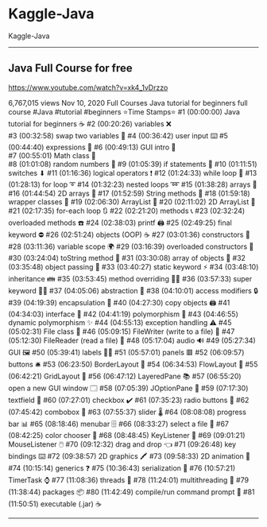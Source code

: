 # Kaggle-Java
Kaggle-Java

-----

## Java Full Course for free
https://www.youtube.com/watch?v=xk4_1vDrzzo

6,767,015 views  Nov 10, 2020  Full Courses
Java tutorial for beginners full course
#Java #tutorial #beginners
⭐️Time Stamps⭐️ 
#1   (00:00:00)  Java tutorial for beginners ☕
#2   (00:20:26)  variables ❌   
#3   (00:32:58)  swap two variables 💱
#4   (00:36:42)  user input ⌨️
#5   (00:44:40)  expressions 🧮
#6   (00:49:13)  GUI intro 🚩   
#7   (00:55:01)  Math class 📐   
#8   (01:01:08)  random numbers 🎲
#9   (01:05:39)  if statements 🚧
#10 (01:11:51)  switches ⬇
#11 (01:16:36)  logical operators ❗
#12 (01:24:33)  while loop 🔄
#13 (01:28:13)  for loop ➰
#14 (01:32:23)  nested loops ➿
#15 (01:38:28)  arrays 🚗
#16 (01:44:54)  2D arrays 🚚
#17 (01:52:59)  String methods 💬
#18 (01:59:18)  wrapper classes 🎁
#19 (02:06:30)  ArrayList 🧾
#20 (02:11:02)  2D ArrayList 📜
#21 (02:17:35)  for-each loop 🔃
#22 (02:21:20)  methods 📞
#23 (02:32:24)  overloaded methods ☎️
#24 (02:38:03)  printf 🖨️
#25 (02:49:25)  final keyword ⛔
#26 (02:51:24)  objects (OOP) ☕
#27 (03:01:36)  constructors 👷
#28 (03:11:36)  variable scope 🌍
#29 (03:16:39)  overloaded constructors 🍕
#30 (03:24:04)  toString method 🎉
#31 (03:30:08)  array of objects 🍱
#32 (03:35:48)  object passing 🏬
#33 (03:40:27)  static keyword ⚡
#34 (03:48:10)  inheritance 👪
#35 (03:53:45)  method overriding 🙅‍♂️
#36 (03:57:33)  super keyword 🦸‍♂️
#37 (04:05:06)  abstraction 👻
#38 (04:10:01)  access modifiers 🔒
#39 (04:19:39)  encapsulation 💊
#40 (04:27:30)  copy objects 🖨️
#41 (04:34:03)  interface 🦅
#42 (04:41:19)  polymorphism 🏁
#43 (04:46:55)  dynamic polymorphism ✨
#44 (04:55:13)  exception handling ⚠️
#45 (05:02:31)  File class 📁
#46 (05:09:15)  FileWriter (write to a file) 📝
#47 (05:12:30)  FileReader (read a file) 📖
#48 (05:17:04)  audio 🔊
#49 (05:27:34)  GUI 🖼️
#50 (05:39:41)  labels 👨‍💻
#51 (05:57:01)  panels 🟥
#52 (06:09:57)  buttons 🛎️
#53 (06:23:50)  BorderLayout 🧭
#54 (06:34:53)  FlowLayout 🌊
#55 (06:42:21)  GridLayout 🔳
#56 (06:47:12)  LayeredPane 📚
#57 (06:55:20)  open a new GUI window 🗔
#58 (07:05:39)  JOptionPane 🛑
#59 (07:17:30)  textfield 📛
#60 (07:27:01)  checkbox ✔️
#61 (07:35:23)  radio buttons 🔘
#62 (07:45:42)  combobox 📑
#63 (07:55:37)  slider 🌡️
#64 (08:08:08)  progress bar 📊
#65 (08:18:46)  menubar 🗄️
#66 (08:33:27)  select a file 🔎
#67 (08:42:25)  color chooser 🎨
#68 (08:48:45)  KeyListener 🚀
#69 (09:01:21)  MouseListener 🖱️
#70 (09:12:32)  drag and drop 👈
#71 (09:26:48)  key bindings ⌨️
#72 (09:38:57)  2D graphics 🖍️
#73 (09:58:33)  2D animation 👾
#74 (10:15:14)  generics ❓
#75 (10:36:43)  serialization 🥣
#76 (10:57:21)  TimerTask ⌚
#77 (11:08:36)  threads 🧵
#78 (11:24:01)  multithreading 🧶
#79 (11:38:44)  packages 📦
#80 (11:42:49)  compile/run command prompt 💽
#81 (11:50:51)  executable (.jar) ☕

-----
